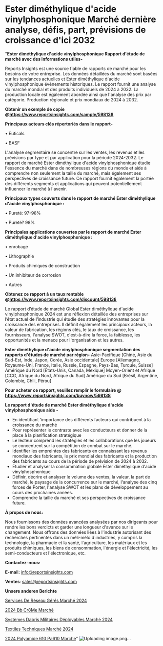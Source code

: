 # Ester diméthylique d'acide vinylphosphonique Marché dernière analyse, défis, part, prévisions de croissance d'ici 2032

"<strong>Ester diméthylique d'acide vinylphosphonique Rapport d'étude de marché avec des informations utiles-</strong>

Reports Insights est une source fiable de rapports de marché pour les besoins de votre entreprise. Les données détaillées du marché sont basées sur les tendances actuelles et Ester diméthylique d'acide vinylphosphonique événements historiques. Le rapport fournit une analyse du marché mondial et des produits individuels de 2024 à 2032. La production locale est également abordée ainsi que l'analyse des prix par catégorie. Production régionale et prix mondiaux de 2024 à 2032.

<strong><b>Obtenir un exemple de copie @</b></strong><a href=https://www.reportsinsights.com/sample/598138><strong><b>https://www.reportsinsights.com/sample/598138</b></strong></a>

<b>Principaux acteurs clés répertoriés dans le rapport-</b>

<b> </b>• Euticals

• BASF

L'analyse segmentaire se concentre sur les ventes, les revenus et les prévisions par type et par application pour la période 2024-2032. Le rapport de marché Ester diméthylique d'acide vinylphosphonique étudie l'essence du marché dans de nombreuses régions du monde et aide à comprendre non seulement la taille du marché, mais également ses perspectives de croissance future. Ce rapport fournit également la portée des différents segments et applications qui peuvent potentiellement influencer le marché à l'avenir.

<strong>Principaux types couverts dans le rapport de marché Ester diméthylique d'acide vinylphosphonique :</strong>

• Pureté: 97-98%

• Pureté? 98%

<strong>Principales applications couvertes par le rapport de marché Ester diméthylique d'acide vinylphosphonique :</strong>

• enrobage

• Lithographie

• Produits chimiques de construction

• Un inhibiteur de corrosion

• Autres

<strong><b>Obtenez ce rapport à un taux rentable @</b></strong><a href=https://www.reportsinsights.com/discount/598138><strong><b>https://www.reportsinsights.com/discount/598138</b></strong></a>

Le rapport d’étude de marché Global Ester diméthylique d'acide vinylphosphonique 2024 est une réflexion détaillée des entreprises sur l’état actuel de l’industrie qui étudie des stratégies innovantes pour la croissance des entreprises. Il définit également les principaux acteurs, la valeur de fabrication, les régions clés, le taux de croissance, les fournisseurs, l'analyse SWOT, c'est-à-dire la force, la faiblesse, les opportunités et la menace pour l'organisation et les autres.

<strong>Ester diméthylique d'acide vinylphosphonique segmentation des rapports d'études de marché par région-</strong>
Asie-Pacifique [Chine, Asie du Sud-Est, Inde, Japon, Corée, Asie occidentale]
Europe [Allemagne, Royaume-Uni, France, Italie, Russie, Espagne, Pays-Bas, Turquie, Suisse]
Amérique du Nord [États-Unis, Canada, Mexique]
Moyen-Orient et Afrique [CCG, Afrique du Nord, Afrique du Sud]
Amérique du Sud [Brésil, Argentine, Colombie, Chili, Pérou]

<strong>Pour acheter ce rapport, veuillez remplir le formulaire @   <a href=https://www.reportsinsights.com/buynow/598138>https://www.reportsinsights.com/buynow/598138</a></strong>

<strong>Le rapport d'étude de marché Ester diméthylique d'acide vinylphosphonique aide -</strong>
<ul>
  <li>En identifiant 'importance des différents facteurs qui contribuent à la croissance du marché</li>
  <li>Pour représenter le contraste avec les conducteurs et donner de la place à la planification stratégique</li>
  <li>Le lecteur comprend les stratégies et les collaborations que les joueurs se concentrent sur la compétition de combat sur le marché.</li>
  <li>Identifier les empreintes des fabricants en connaissant les revenus mondiaux des fabricants, le prix mondial des fabricants et la production des fabricants au cours de la période de prévision de 2024 à 2032.</li>
  <li>Étudier et analyser la consommation globale Ester diméthylique d'acide vinylphosphonique</li>
  <li>Définir, décrire et analyser le volume des ventes, la valeur, la part de marché, le paysage de la concurrence sur le marché, l'analyse des cinq forces de Porter, l'analyse SWOT et les plans de développement au cours des prochaines années.</li>
  <li>Comprendre la taille du marché et ses perspectives de croissance future.</li>
</ul>
<strong>À propos de nous:</strong>

Nous fournissons des données avancées analysées par nos dirigeants pour rendre les bons verdicts et garder une longueur d'avance sur le changement. Nous offrons des données liées à l'industrie autorisant des recherches pertinentes dans un méli-mélo d'industries, y compris la technologie, la pharmacie et la santé, l'agriculture, les matériaux et les produits chimiques, les biens de consommation, l'énergie et l'électricité, les semi-conducteurs et l'électronique, etc.

<strong>Contactez-nous:</strong>

<strong>E-mail:</strong> <a href=mailto:info@reportsinsights.com>info@reportsinsights.com</a>

<strong>Ventes</strong>: <a href=mailto:sales@reportsinsights.com>sales@reportsinsights.com</a>

<strong>Unsere anderen Berichte</strong>

<a href=https://www.linkedin.com/pulse/services-de-réseau-gérés-marché-acteurs-clés-et-mysdc/>Services De Réseau Gérés Marché 2024</a>

<a href=https://www.linkedin.com/pulse/2024-bb-cr%C3%A8me-march%C3%A9-rapport-sc%C3%A9nario-qi6uc/>2024 Bb Cr8Me Marché</a>

<a href=https://www.linkedin.com/pulse/systèmes-dabris-militaires-déployables-marché-z9brc/>Systèmes Dabris Militaires Déployables Marché 2024</a>

<a href=https://www.linkedin.com/pulse/textiles-techniques-marchétendances-émergentes-d4tdc/>Textiles Techniques Marché 2024</a>

<a href=https://www.linkedin.com/pulse/2024-polyamide-610-pa610-march%C3%A9-rapport-sc%C3%A9nario-zfc2c/>2024 Polyamide 610 Pa610 Marché</a>"
![Uploading image.png…]()
